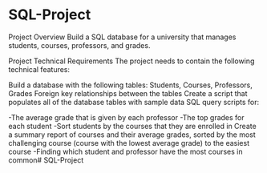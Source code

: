 # SQL-Project


Project Overview Build a SQL database for a university that manages students, courses, professors, and grades.

Project Technical Requirements The project needs to contain the following technical features:

Build a database with the following tables: Students, Courses, Professors, Grades Foreign key relationships between the tables Create a script that populates all of the database tables with sample data SQL query scripts for:

-The average grade that is given by each professor
-The top grades for each student
-Sort students by the courses that they are enrolled in Create a summary report of courses and their average grades, sorted by the most challenging course (course with the lowest average grade) to the easiest course
-Finding which student and professor have the most courses in common# SQL-Project